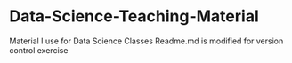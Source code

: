# Data-Science-Teaching-Material
Material I use for Data Science Classes
Readme.md is modified for version control exercise
